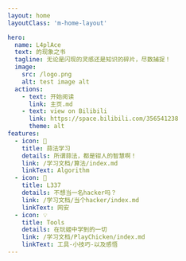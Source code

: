 ```yaml
---
layout: home
layoutClass: 'm-home-layout'

hero:
  name: L4plAce
  text: 的现象之书
  tagline: 无论是闪现的灵感还是知识的碎片，尽数捕捉！
  image:
    src: /logo.png
    alt: test image alt
  actions:
    - text: 开始阅读
      link: 主页.md
    - text: view on Bilibili
      link: https://space.bilibili.com/356541238
      theme: alt
features:
  - icon: 📖
    title: 蒜法学习
    details: 所谓蒜法，都是钳人的智慧啊！
    link: /学习文档/算法/index.md
    linkText: Algorithm
  - icon: 📘
    title: L337
    details: 不想当一名hacker吗？
    link: /学习文档/当个hacker/index.md
    linkText: 网安
  - icon: 💡
    title: Tools
    details: 在玩姬中学到的一切
    link: /学习文档/PlayChicken/index.md
    linkText: 工具-小技巧-以及感悟
---
```

